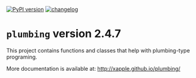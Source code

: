[![PyPI version](https://badge.fury.io/py/plumbing.svg)](https://badge.fury.io/py/plumbing)
[![changelog](http://allmychanges.com/p/python/plumbing/badge/)](http://allmychanges.com/p/python/plumbing/?utm_source=badge)

# `plumbing` version 2.4.7

This project contains functions and classes that help with plumbing-type programing.

More documentation is available at:
http://xapple.github.io/plumbing/